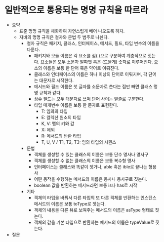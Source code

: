 # 일반적으로 통용되는 명명 규칙을 따르라

- 요약
  - 표준 명명 규칙을 체화하여 자연스럽게 베어 나오도록 하자.
  - 자바의 명명 규칙은 철자와 문법 두 범주로 나뉜다.
    - 철자 규칙은 패키지, 클래스, 인터페이스, 메서드, 필드, 타입 변수의 이름을 다룬다.
      - 패키지와 모듈 이름은 각 요소를 점(.)으로 구분하여 계층적으로 짓는다. 요소들은 모두 소문자 알파벳 혹은 (드물게) 숫자로 이루어진다. 요소의 이름은 보통 한 단어 혹은 약어로 이뤄진다.
      - 클래스와 인터페이스의 이름은 하나 이상의 단어로 이뤄지며, 각 단어는 대문자로 시작한다.
      - 메서드와 필드 이름은 첫 글자를 소문자로 쓴다는 점만 빼면 클래스 명명 규칙과 같다.
      - 상수 필드는 모두 대문자로 쓰며 단어 사이는 밑줄로 구분한다.
      - 타입 매개변수 이름은 보통 한 문자로 표현한다.
        - T: 임의의 타입
        - E: 컬렉션 원소의 타입
        - K, V: 맵의 키와 값
        - X: 에외
        - R: 메서드의 반환 타입
        - T, U, V / T1, T2, T3: 임의 타입의 시퀀스
    - 문법
      - 객체를 생성할 수 있는 클래스의 이름은 보통 단수 명사나 명사구
      - 객체를 생성할 수 없는 클래스의 이름은 보통 복수형 명사
      - 인터페이스는 클래스와 똑같이 짓거나, able 혹은 ible로 끝나는 형용사
      - 어떤 동작을 수행하는 메서드의 이름은 동사나 동사구로 짓는다.
      - boolean 값을 반환하는 메서드라면 보통 is나 has로 시작
    - 기타
      - 객체의 타입을 바꿔서 다른 타입의 또 다른 객체를 반환하는 인스턴스 메서드의 이름은 보통 toType로 짓는다.
      - 객체의 내용을 다른 뷰로 보여주는 메서드의 이름은 asType 형태로 짓는다.
      - 객체의 값을 기본 타입으로 반환하는 메서드의 이름은 typeValue로 짓는다.
- 질문
